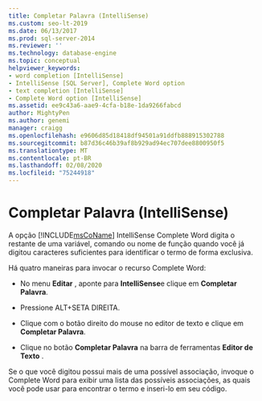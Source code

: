 ```yaml
---
title: Completar Palavra (IntelliSense)
ms.custom: seo-lt-2019
ms.date: 06/13/2017
ms.prod: sql-server-2014
ms.reviewer: ''
ms.technology: database-engine
ms.topic: conceptual
helpviewer_keywords:
- word completion [IntelliSense]
- IntelliSense [SQL Server], Complete Word option
- text completion [IntelliSense]
- Complete Word option [IntelliSense]
ms.assetid: ee9c43a6-aae9-4cfa-b18e-1da9266fabcd
author: MightyPen
ms.author: genemi
manager: craigg
ms.openlocfilehash: e9606d85d18418df94501a91ddfb888915302788
ms.sourcegitcommit: b87d36c46b39af8b929ad94ec707dee8800950f5
ms.translationtype: MT
ms.contentlocale: pt-BR
ms.lasthandoff: 02/08/2020
ms.locfileid: "75244918"
---
```

# <a name="complete-word-intellisense"></a>Completar Palavra (IntelliSense)
  A opção [!INCLUDE[msCoName](../../includes/msconame-md.md)] IntelliSense Complete Word digita o restante de uma variável, comando ou nome de função quando você já digitou caracteres suficientes para identificar o termo de forma exclusiva.  
  
 Há quatro maneiras para invocar o recurso Complete Word:  
  
-   No menu **Editar** , aponte para **IntelliSense**e clique em **Completar Palavra**.  
  
-   Pressione ALT+SETA DIREITA.  
  
-   Clique com o botão direito do mouse no editor de texto e clique em **Completar Palavra**.  
  
-   Clique no botão **Completar Palavra** na barra de ferramentas **Editor de Texto** .  
  
 Se o que você digitou possui mais de uma possível associação, invoque o Complete Word para exibir uma lista das possíveis associações, as quais você pode usar para encontrar o termo e inseri-lo em seu código.  
  
  
